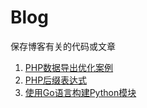 # Blog
保存博客有关的代码或文章

1. [PHP数据导出优化案例](https://github.com/panxl6/blog/tree/master/PHP-export-optimize)
2. [PHP后缀表达式](https://github.com/panxl6/blog/blob/master/PHP-data-structure/%E5%9B%9B%E5%88%99%E8%BF%90%E7%AE%97%E5%99%A8.md)
3. [使用Go语言构建Python模块](https://github.com/panxl6/blog/tree/master/Building-python-modules-with-go)

